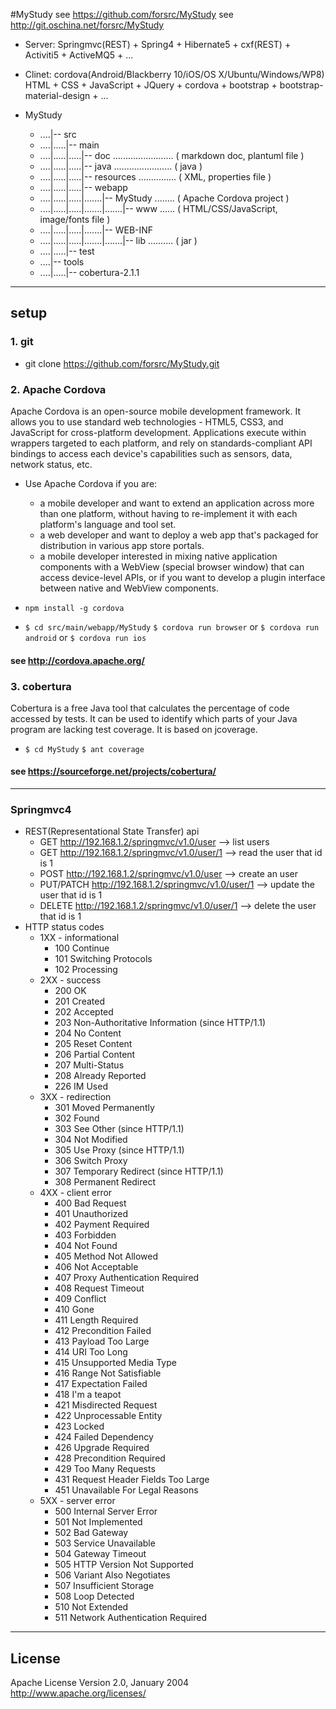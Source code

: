 #MyStudy
see https://github.com/forsrc/MyStudy
see http://git.oschina.net/forsrc/MyStudy

* Server: Springmvc(REST) + Spring4 + Hibernate5 + cxf(REST) + Activiti5 + ActiveMQ5 + ...
* Clinet: cordova(Android/Blackberry 10/iOS/OS X/Ubuntu/Windows/WP8)
          HTML + CSS + JavaScript + JQuery + cordova + bootstrap + bootstrap-material-design + ...


* MyStudy
    - ....|-- src
    - ....|.....|-- main
    - ....|.....|.....|-- doc ........................ ( markdown doc, plantuml file )
    - ....|.....|.....|-- java ....................... ( java )
    - ....|.....|.....|-- resources ............... ( XML, properties file )
    - ....|.....|.....|-- webapp
    - ....|.....|.....|.......|-- MyStudy ........ ( Apache Cordova project )
    - ....|.....|.....|.......|.......|-- www ...... ( HTML/CSS/JavaScript, image/fonts file )
    - ....|.....|.....|.......|-- WEB-INF
    - ....|.....|.....|.......|.......|-- lib .......... ( jar )
    - ....|.....|-- test
    - ....|-- tools
    - ....|.....|-- cobertura-2.1.1

----

##  setup

### 1. git

* git clone https://github.com/forsrc/MyStudy.git

### 2. Apache Cordova
Apache Cordova is an open-source mobile development framework. It allows you to use standard web technologies - HTML5, CSS3, and JavaScript for cross-platform development. Applications execute within wrappers targeted to each platform, and rely on standards-compliant API bindings to access each device's capabilities such as sensors, data, network status, etc.

* Use Apache Cordova if you are:

    * a mobile developer and want to extend an application across more than one platform, without having to re-implement it with each platform's language and tool set.
    * a web developer and want to deploy a web app that's packaged for distribution in various app store portals.
    * a mobile developer interested in mixing native application components with a WebView (special browser window) that can access device-level APIs, or if you want to develop a plugin interface between native and WebView components.


* ``` npm install -g cordova ```
* ``` $ cd src/main/webapp/MyStudy ```
  ``` $ cordova run browser ``` or ``` $ cordova run android ``` or ``` $ cordova run ios ```

#### see http://cordova.apache.org/

### 3. cobertura
Cobertura is a free Java tool that calculates the percentage of code accessed by tests. It can be used to identify which parts of your Java program are lacking test coverage. It is based on jcoverage.

* ``` $ cd MyStudy ```
  ``` $ ant coverage ```

#### see https://sourceforge.net/projects/cobertura/


----

### Springmvc4

* REST(Representational State Transfer) api
    + GET    http://192.168.1.2/springmvc/v1.0/user     --> list users
    + GET    http://192.168.1.2/springmvc/v1.0/user/1   --> read the user that id is 1
    + POST   http://192.168.1.2/springmvc/v1.0/user     --> create an user
    + PUT/PATCH    http://192.168.1.2/springmvc/v1.0/user/1   --> update the user that id is 1
    + DELETE http://192.168.1.2/springmvc/v1.0/user/1   --> delete the user that id is 1
* HTTP status codes    
    + 1XX - informational
        - 100 Continue
        - 101 Switching Protocols
        - 102 Processing
    + 2XX - success
        - 200 OK
        - 201 Created
        - 202 Accepted
        - 203 Non-Authoritative Information (since HTTP/1.1)
        - 204 No Content
        - 205 Reset Content
        - 206 Partial Content
        - 207 Multi-Status
        - 208 Already Reported
        - 226 IM Used       
    + 3XX - redirection
        - 301 Moved Permanently
        - 302 Found
        - 303 See Other (since HTTP/1.1)
        - 304 Not Modified
        - 305 Use Proxy (since HTTP/1.1)
        - 306 Switch Proxy
        - 307 Temporary Redirect (since HTTP/1.1)
        - 308 Permanent Redirect 
    + 4XX - client error
        - 400 Bad Request
        - 401 Unauthorized
        - 402 Payment Required
        - 403 Forbidden
        - 404 Not Found
        - 405 Method Not Allowed
        - 406 Not Acceptable
        - 407 Proxy Authentication Required
        - 408 Request Timeout
        - 409 Conflict
        - 410 Gone
        - 411 Length Required
        - 412 Precondition Failed
        - 413 Payload Too Large
        - 414 URI Too Long
        - 415 Unsupported Media Type
        - 416 Range Not Satisfiable 
        - 417 Expectation Failed
        - 418 I'm a teapot 
        - 421 Misdirected Request
        - 422 Unprocessable Entity
        - 423 Locked
        - 424 Failed Dependency
        - 426 Upgrade Required
        - 428 Precondition Required
        - 429 Too Many Requests
        - 431 Request Header Fields Too Large
        - 451 Unavailable For Legal Reasons  
    + 5XX - server error
        - 500 Internal Server Error
        - 501 Not Implemented
        - 502 Bad Gateway
        - 503 Service Unavailable
        - 504 Gateway Timeout
        - 505 HTTP Version Not Supported
        - 506 Variant Also Negotiates
        - 507 Insufficient Storage 
        - 508 Loop Detected
        - 510 Not Extended
        - 511 Network Authentication Required
        
        
---


## License

Apache License
Version 2.0, January 2004
http://www.apache.org/licenses/
